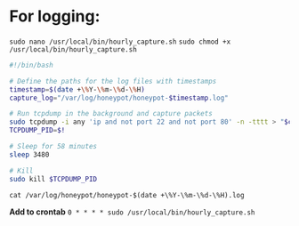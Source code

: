 # For logging:

`sudo nano /usr/local/bin/hourly_capture.sh`
`sudo chmod +x /usr/local/bin/hourly_capture.sh`
```bash
#!/bin/bash

# Define the paths for the log files with timestamps
timestamp=$(date +\%Y-\%m-\%d-\%H)
capture_log="/var/log/honeypot/honeypot-$timestamp.log"

# Run tcpdump in the background and capture packets 
sudo tcpdump -i any 'ip and not port 22 and not port 80' -n -tttt > "$capture_log" &
TCPDUMP_PID=$!

# Sleep for 58 minutes
sleep 3480

# Kill 
sudo kill $TCPDUMP_PID

```
`cat /var/log/honeypot/honeypot-$(date +\%Y-\%m-\%d-\%H).log`

**Add to crontab**
`0 * * * * sudo /usr/local/bin/hourly_capture.sh`
